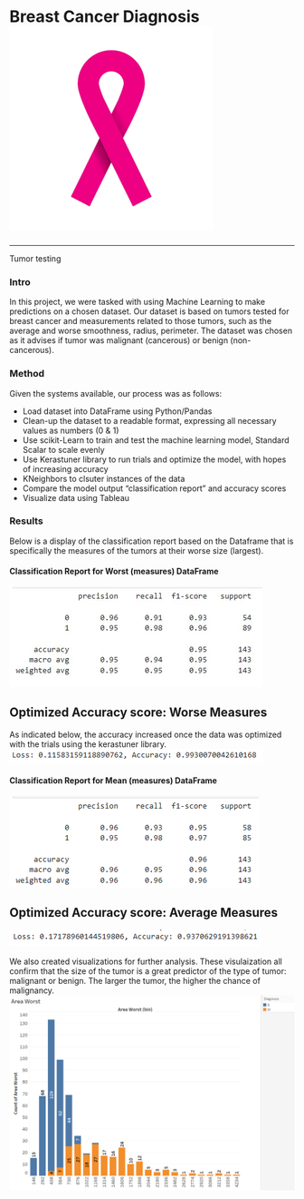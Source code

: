 # Breast Cancer Diagnosis ![ribbon](ribbon.png)
--------------------------------------
Tumor testing
### Intro
In this project, we were tasked with using Machine Learning to make predictions on a chosen dataset. Our dataset is based on tumors tested for breast cancer and measurements related to those tumors, such as the average and worse smoothness, radius, perimeter. The dataset was chosen as it advises if tumor was malignant (cancerous) or benign  (non-cancerous).


### Method
Given the systems available, our process was as follows:
- Load dataset into DataFrame using Python/Pandas
- Clean-up the dataset to a readable format, expressing all necessary values as numbers (0 & 1)
- Use scikit-Learn to train and test the machine learning model, Standard Scalar to scale evenly
- Use Kerastuner library to run trials and optimize the model, with hopes of increasing accuracy
- KNeighbors to clsuter instances of the data
- Compare the model output “classification report” and accuracy scores
- Visualize data using Tableau


### Results
Below is a display of the classification report based on the Dataframe that is specifically the measures of the tumors at their worse size (largest). 
#### Classification Report for Worst (measures) DataFrame
![Class_report](class_report_worse.png)

Optimized Accuracy score: Worse Measures
-------------------------------------------
As indicated below, the accuracy increased once the data was optimized with the trials using the kerastuner library.
![acc_worse](acc_worse.png)

#### Classification Report for Mean (measures) DataFrame
![M_Class_report](class_report_mean.png)

Optimized Accuracy score: Average Measures
------------------------------------------------
![mean](acc_mean.png)


We also created visualizations for further analysis.
These visulaization all confirm that the size of the tumor is a great predictor of the type of tumor: malignant or benign. The larger the tumor, the higher the chance of malignancy. 
![area](area_worst_visualization.png)
